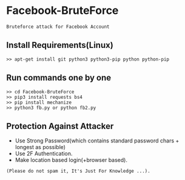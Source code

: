 # Facebook-BruteForce
```
Bruteforce attack for Facebook Account
```

## Install Requirements(Linux)
```
>> apt-get install git python3 python3-pip python python-pip
```

## Run commands one by one
```
>> cd Facebook-BruteForce
>> pip3 install requests bs4
>> pip install mechanize
>> python3 fb.py or python fb2.py
```


## Protection Against Attacker
* Use Strong Password(which contains standard password chars + longest as possible)
* Use 2F Authentication.
* Make location based login(+browser based).
~~~
(Please do not spam it, It's Just For Knowledge ...).
~~~
